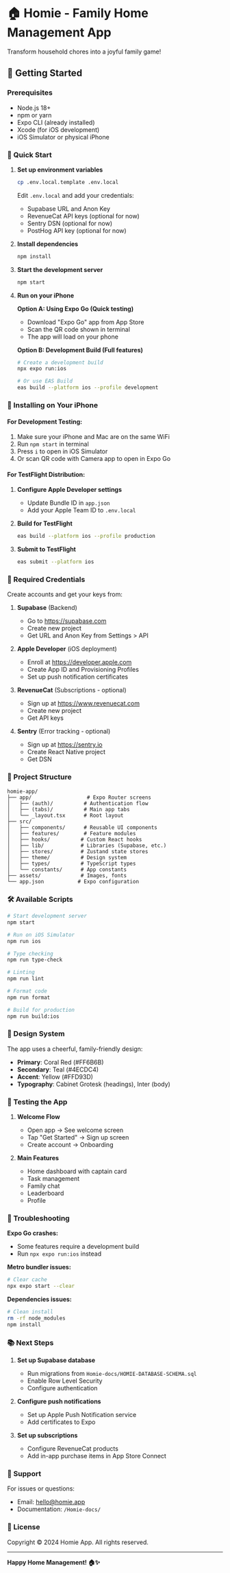 # 🏠 Homie - Family Home Management App

Transform household chores into a joyful family game!

## 📱 Getting Started

### Prerequisites
- Node.js 18+
- npm or yarn
- Expo CLI (already installed)
- Xcode (for iOS development)
- iOS Simulator or physical iPhone

### 🚀 Quick Start

1. **Set up environment variables**
   ```bash
   cp .env.local.template .env.local
   ```

   Edit `.env.local` and add your credentials:
   - Supabase URL and Anon Key
   - RevenueCat API keys (optional for now)
   - Sentry DSN (optional for now)
   - PostHog API key (optional for now)

2. **Install dependencies**
   ```bash
   npm install
   ```

3. **Start the development server**
   ```bash
   npm start
   ```

4. **Run on your iPhone**

   **Option A: Using Expo Go (Quick testing)**
   - Download "Expo Go" app from App Store
   - Scan the QR code shown in terminal
   - The app will load on your phone

   **Option B: Development Build (Full features)**
   ```bash
   # Create a development build
   npx expo run:ios

   # Or use EAS Build
   eas build --platform ios --profile development
   ```

### 📲 Installing on Your iPhone

#### For Development Testing:
1. Make sure your iPhone and Mac are on the same WiFi
2. Run `npm start` in terminal
3. Press `i` to open in iOS Simulator
4. Or scan QR code with Camera app to open in Expo Go

#### For TestFlight Distribution:
1. **Configure Apple Developer settings**
   - Update Bundle ID in `app.json`
   - Add your Apple Team ID to `.env.local`

2. **Build for TestFlight**
   ```bash
   eas build --platform ios --profile production
   ```

3. **Submit to TestFlight**
   ```bash
   eas submit --platform ios
   ```

### 🔑 Required Credentials

Create accounts and get your keys from:

1. **Supabase** (Backend)
   - Go to https://supabase.com
   - Create new project
   - Get URL and Anon Key from Settings > API

2. **Apple Developer** (iOS deployment)
   - Enroll at https://developer.apple.com
   - Create App ID and Provisioning Profiles
   - Set up push notification certificates

3. **RevenueCat** (Subscriptions - optional)
   - Sign up at https://www.revenuecat.com
   - Create new project
   - Get API keys

4. **Sentry** (Error tracking - optional)
   - Sign up at https://sentry.io
   - Create React Native project
   - Get DSN

### 📁 Project Structure

```
homie-app/
├── app/                  # Expo Router screens
│   ├── (auth)/          # Authentication flow
│   ├── (tabs)/          # Main app tabs
│   └── _layout.tsx      # Root layout
├── src/
│   ├── components/      # Reusable UI components
│   ├── features/        # Feature modules
│   ├── hooks/          # Custom React hooks
│   ├── lib/            # Libraries (Supabase, etc.)
│   ├── stores/         # Zustand state stores
│   ├── theme/          # Design system
│   ├── types/          # TypeScript types
│   └── constants/      # App constants
├── assets/             # Images, fonts
└── app.json           # Expo configuration
```

### 🛠 Available Scripts

```bash
# Start development server
npm start

# Run on iOS Simulator
npm run ios

# Type checking
npm run type-check

# Linting
npm run lint

# Format code
npm run format

# Build for production
npm run build:ios
```

### 🎨 Design System

The app uses a cheerful, family-friendly design:
- **Primary**: Coral Red (#FF6B6B)
- **Secondary**: Teal (#4ECDC4)
- **Accent**: Yellow (#FFD93D)
- **Typography**: Cabinet Grotesk (headings), Inter (body)

### 🧪 Testing the App

1. **Welcome Flow**
   - Open app → See welcome screen
   - Tap "Get Started" → Sign up screen
   - Create account → Onboarding

2. **Main Features**
   - Home dashboard with captain card
   - Task management
   - Family chat
   - Leaderboard
   - Profile

### 🐛 Troubleshooting

**Expo Go crashes:**
- Some features require a development build
- Run `npx expo run:ios` instead

**Metro bundler issues:**
```bash
# Clear cache
npx expo start --clear
```

**Dependencies issues:**
```bash
# Clean install
rm -rf node_modules
npm install
```

### 📚 Next Steps

1. **Set up Supabase database**
   - Run migrations from `Homie-docs/HOMIE-DATABASE-SCHEMA.sql`
   - Enable Row Level Security
   - Configure authentication

2. **Configure push notifications**
   - Set up Apple Push Notification service
   - Add certificates to Expo

3. **Set up subscriptions**
   - Configure RevenueCat products
   - Add in-app purchase items in App Store Connect

### 🤝 Support

For issues or questions:
- Email: hello@homie.app
- Documentation: `/Homie-docs/`

### 📄 License

Copyright © 2024 Homie App. All rights reserved.

---

**Happy Home Management! 🏠✨**